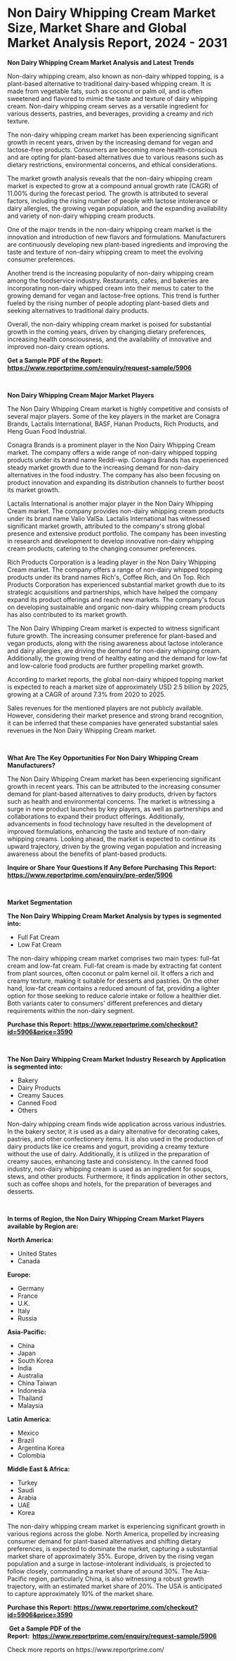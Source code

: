 <p><h1>Non Dairy Whipping Cream Market Size, Market Share and Global Market Analysis Report, 2024 - 2031</h1></p><p><strong>Non Dairy Whipping Cream Market Analysis and Latest Trends</strong></p>
<p><p>Non-dairy whipping cream, also known as non-dairy whipped topping, is a plant-based alternative to traditional dairy-based whipping cream. It is made from vegetable fats, such as coconut or palm oil, and is often sweetened and flavored to mimic the taste and texture of dairy whipping cream. Non-dairy whipping cream serves as a versatile ingredient for various desserts, pastries, and beverages, providing a creamy and rich texture.</p><p>The non-dairy whipping cream market has been experiencing significant growth in recent years, driven by the increasing demand for vegan and lactose-free products. Consumers are becoming more health-conscious and are opting for plant-based alternatives due to various reasons such as dietary restrictions, environmental concerns, and ethical considerations.</p><p>The market growth analysis reveals that the non-dairy whipping cream market is expected to grow at a compound annual growth rate (CAGR) of 11.00% during the forecast period. The growth is attributed to several factors, including the rising number of people with lactose intolerance or dairy allergies, the growing vegan population, and the expanding availability and variety of non-dairy whipping cream products.</p><p>One of the major trends in the non-dairy whipping cream market is the innovation and introduction of new flavors and formulations. Manufacturers are continuously developing new plant-based ingredients and improving the taste and texture of non-dairy whipping cream to meet the evolving consumer preferences.</p><p>Another trend is the increasing popularity of non-dairy whipping cream among the foodservice industry. Restaurants, cafes, and bakeries are incorporating non-dairy whipped cream into their menus to cater to the growing demand for vegan and lactose-free options. This trend is further fueled by the rising number of people adopting plant-based diets and seeking alternatives to traditional dairy products.</p><p>Overall, the non-dairy whipping cream market is poised for substantial growth in the coming years, driven by changing dietary preferences, increasing health consciousness, and the availability of innovative and improved non-dairy cream options.</p></p>
<p><strong>Get a Sample PDF of the Report:&nbsp; <a href="https://www.reportprime.com/enquiry/request-sample/5906">https://www.reportprime.com/enquiry/request-sample/5906</a></strong></p>
<p>&nbsp;</p>
<p><strong>Non Dairy Whipping Cream Major Market Players</strong></p>
<p><p>The Non Dairy Whipping Cream market is highly competitive and consists of several major players. Some of the key players in the market are Conagra Brands, Lactalis International, BASF, Hanan Products, Rich Products, and Heng Guan Food Industrial. </p><p>Conagra Brands is a prominent player in the Non Dairy Whipping Cream market. The company offers a wide range of non-dairy whipped topping products under its brand name Reddi-wip. Conagra Brands has experienced steady market growth due to the increasing demand for non-dairy alternatives in the food industry. The company has also been focusing on product innovation and expanding its distribution channels to further boost its market growth. </p><p>Lactalis International is another major player in the Non Dairy Whipping Cream market. The company provides non-dairy whipping cream products under its brand name Valio ValSa. Lactalis International has witnessed significant market growth, attributed to the company's strong global presence and extensive product portfolio. The company has been investing in research and development to develop innovative non-dairy whipping cream products, catering to the changing consumer preferences. </p><p>Rich Products Corporation is a leading player in the Non Dairy Whipping Cream market. The company offers a range of non-dairy whipped topping products under its brand names Rich's, Coffee Rich, and On Top. Rich Products Corporation has experienced substantial market growth due to its strategic acquisitions and partnerships, which have helped the company expand its product offerings and reach new markets. The company's focus on developing sustainable and organic non-dairy whipping cream products has also contributed to its market growth. </p><p>The Non Dairy Whipping Cream market is expected to witness significant future growth. The increasing consumer preference for plant-based and vegan products, along with the rising awareness about lactose intolerance and dairy allergies, are driving the demand for non-dairy whipping cream. Additionally, the growing trend of healthy eating and the demand for low-fat and low-calorie food products are further propelling market growth. </p><p>According to market reports, the global non-dairy whipped topping market is expected to reach a market size of approximately USD 2.5 billion by 2025, growing at a CAGR of around 7.3% from 2020 to 2025. </p><p>Sales revenues for the mentioned players are not publicly available. However, considering their market presence and strong brand recognition, it can be inferred that these companies have generated substantial sales revenues in the Non Dairy Whipping Cream market.</p></p>
<p>&nbsp;</p>
<p><strong>What Are The Key Opportunities For Non Dairy Whipping Cream Manufacturers?</strong></p>
<p><p>The Non Dairy Whipping Cream market has been experiencing significant growth in recent years. This can be attributed to the increasing consumer demand for plant-based alternatives to dairy products, driven by factors such as health and environmental concerns. The market is witnessing a surge in new product launches by key players, as well as partnerships and collaborations to expand their product offerings. Additionally, advancements in food technology have resulted in the development of improved formulations, enhancing the taste and texture of non-dairy whipping creams. Looking ahead, the market is expected to continue its upward trajectory, driven by the growing vegan population and increasing awareness about the benefits of plant-based products.</p></p>
<p><strong>Inquire or Share Your Questions If Any Before Purchasing This Report: <a href="https://www.reportprime.com/enquiry/pre-order/5906">https://www.reportprime.com/enquiry/pre-order/5906</a></strong></p>
<p>&nbsp;</p>
<p><strong>Market Segmentation</strong></p>
<p><strong>The Non Dairy Whipping Cream Market Analysis by types is segmented into:</strong></p>
<p><ul><li>Full Fat Cream</li><li>Low Fat Cream</li></ul></p>
<p><p>The non-dairy whipping cream market comprises two main types: full-fat cream and low-fat cream. Full-fat cream is made by extracting fat content from plant sources, often coconut or palm kernel oil. It offers a rich and creamy texture, making it suitable for desserts and pastries. On the other hand, low-fat cream contains a reduced amount of fat, providing a lighter option for those seeking to reduce calorie intake or follow a healthier diet. Both variants cater to consumers' different preferences and dietary requirements within the non-dairy segment.</p></p>
<p><strong>Purchase this Report:&nbsp;<a href="https://www.reportprime.com/checkout?id=5906&price=3590">https://www.reportprime.com/checkout?id=5906&price=3590</a></strong></p>
<p>&nbsp;</p>
<p><strong>The Non Dairy Whipping Cream Market Industry Research by Application is segmented into:</strong></p>
<p><ul><li>Bakery</li><li>Dairy Products</li><li>Creamy Sauces</li><li>Canned Food</li><li>Others</li></ul></p>
<p><p>Non-dairy whipping cream finds wide application across various industries. In the bakery sector, it is used as a dairy alternative for decorating cakes, pastries, and other confectionery items. It is also used in the production of dairy products like ice creams and yogurt, providing a creamy texture without the use of dairy. Additionally, it is utilized in the preparation of creamy sauces, enhancing taste and consistency. In the canned food industry, non-dairy whipping cream is used as an ingredient for soups, stews, and other products. Furthermore, it finds application in other sectors, such as coffee shops and hotels, for the preparation of beverages and desserts.</p></p>
<p>&nbsp;</p>
<p><strong>In terms of Region, the Non Dairy Whipping Cream Market Players available by Region are:</strong></p>
<p>
    <p> <strong> North America: </strong>
        <ul>
            <li>United States</li>
            <li>Canada</li>
        </ul>
        </p> 
    <p> <strong> Europe: </strong>
        <ul>
            <li>Germany</li>
            <li>France</li>
            <li>U.K.</li>
            <li>Italy</li>
            <li>Russia</li>
        </ul>
        </p> 
    <p> <strong> Asia-Pacific: </strong>
        <ul>
            <li>China</li>
            <li>Japan</li>
            <li>South Korea</li>
            <li>India</li>
            <li>Australia</li>
            <li>China Taiwan</li>
            <li>Indonesia</li>
            <li>Thailand</li>
            <li>Malaysia</li>
        </ul>
        </p> 
    <p> <strong> Latin America: </strong>
        <ul>
            <li>Mexico</li>
            <li>Brazil</li>
            <li>Argentina Korea</li>
            <li>Colombia</li>
        </ul>
        </p> 
    <p> <strong> Middle East & Africa: </strong>
        <ul>
            <li>Turkey</li>
            <li>Saudi</li>
            <li>Arabia</li>
            <li>UAE</li>
            <li>Korea</li>
        </ul>
    </p>
    </p>
<p><p>The non-dairy whipping cream market is experiencing significant growth in various regions across the globe. North America, propelled by increasing consumer demand for plant-based alternatives and shifting dietary preferences, is expected to dominate the market, capturing a substantial market share of approximately 35%. Europe, driven by the rising vegan population and a surge in lactose-intolerant individuals, is projected to follow closely, commanding a market share of around 30%. The Asia-Pacific region, particularly China, is also witnessing a robust growth trajectory, with an estimated market share of 20%. The USA is anticipated to capture approximately 10% of the market share.</p></p>
<p><strong>Purchase this Report: <a href="https://www.reportprime.com/checkout?id=5906&price=3590">https://www.reportprime.com/checkout?id=5906&price=3590</a></strong></p>
<p>&nbsp;<strong>Get a Sample PDF of the Report:&nbsp;&nbsp;<a href="https://www.reportprime.com/enquiry/request-sample/5906">https://www.reportprime.com/enquiry/request-sample/5906</a></strong></p>
<p><strong></strong></p>
<p>Check more reports on https://www.reportprime.com/</p>